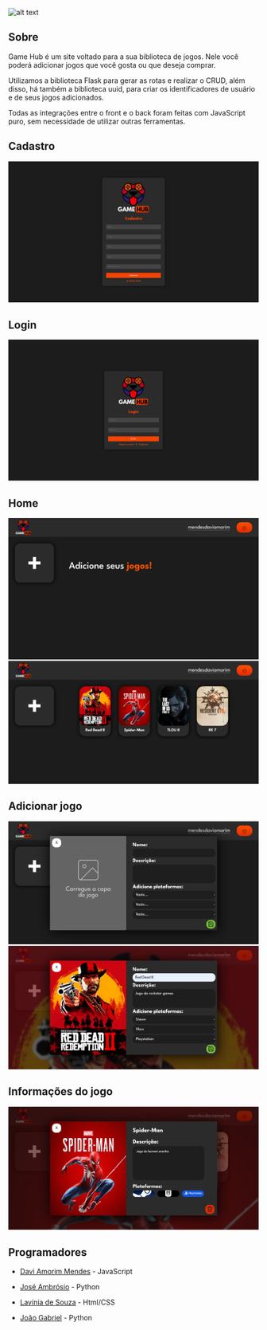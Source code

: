 ![alt text](/static/logo/logo.png)
## Sobre

Game Hub é um site voltado para a sua biblioteca de jogos. Nele você poderá adicionar jogos que você gosta ou que deseja comprar.

Utilizamos a biblioteca Flask para gerar as rotas e realizar o CRUD, além disso, há também a biblioteca uuid, para criar os identificadores de usuário e de seus jogos adicionados.

Todas as integrações entre o front e o back foram feitas com JavaScript puro, sem necessidade de utilizar outras ferramentas.

## Cadastro
![alt text](/static/prints/1.png)
## Login
![alt text](/static/prints/2.png)
## Home
![alt text](/static/prints/3.png)
![alt text](/static/prints/4.png)
## Adicionar jogo
![alt text](/static/prints/5.png)
![alt text](/static/prints/6.png)
## Informações do jogo
![alt text](/static/prints/7.png)




## Programadores

- <a href="https://github.com/davi-amorim-mendes">Davi Amorim Mendes</a> - JavaScript

- <a href="https://github.com/ambrosio007">José Ambrósio</a> - Python

- <a href="https://github.com/lalandrade">Lavínia de Souza</a> - Html/CSS

- <a href="https://github.com/joaogabriel944ss">João Gabriel</a> - Python
